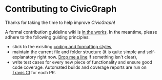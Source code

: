 # Contributing to CivicGraph

Thanks for taking the time to help improve _CivicGraph_!

A formal contribution guideline wiki is [in the works](https://github.com/adityamukho/CivicGraph/wiki/Contributing). In the meantime, please adhere to the following guiding principles:

- stick to the exisiting [coding and formatting styles](https://standardjs.com/),
- maintain the current file and folder structure (it is quite simple and self-explanatory right now. [Drop me a line](https://gitter.im/CivicGraph/community) if something isn't clear),
- write test cases for every new piece of functionality and ensure good code coverage. Automated builds and coverage reports are run on [Travis CI](https://travis-ci.org/adityamukho/CivicGraph/) for each PR.
